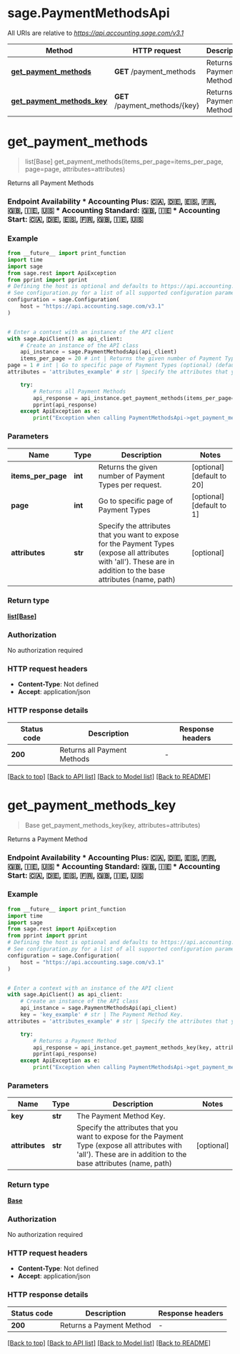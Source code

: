 # sage.PaymentMethodsApi

All URIs are relative to *https://api.accounting.sage.com/v3.1*

Method | HTTP request | Description
------------- | ------------- | -------------
[**get_payment_methods**](PaymentMethodsApi.md#get_payment_methods) | **GET** /payment_methods | Returns all Payment Methods
[**get_payment_methods_key**](PaymentMethodsApi.md#get_payment_methods_key) | **GET** /payment_methods/{key} | Returns a Payment Method


# **get_payment_methods**
> list[Base] get_payment_methods(items_per_page=items_per_page, page=page, attributes=attributes)

Returns all Payment Methods

### Endpoint Availability  * Accounting Plus: 🇨🇦, 🇩🇪, 🇪🇸, 🇫🇷, 🇬🇧, 🇮🇪, 🇺🇸 * Accounting Standard: 🇬🇧, 🇮🇪 * Accounting Start: 🇨🇦, 🇩🇪, 🇪🇸, 🇫🇷, 🇬🇧, 🇮🇪, 🇺🇸

### Example

```python
from __future__ import print_function
import time
import sage
from sage.rest import ApiException
from pprint import pprint
# Defining the host is optional and defaults to https://api.accounting.sage.com/v3.1
# See configuration.py for a list of all supported configuration parameters.
configuration = sage.Configuration(
    host = "https://api.accounting.sage.com/v3.1"
)


# Enter a context with an instance of the API client
with sage.ApiClient() as api_client:
    # Create an instance of the API class
    api_instance = sage.PaymentMethodsApi(api_client)
    items_per_page = 20 # int | Returns the given number of Payment Types per request. (optional) (default to 20)
page = 1 # int | Go to specific page of Payment Types (optional) (default to 1)
attributes = 'attributes_example' # str | Specify the attributes that you want to expose for the Payment Types (expose all attributes with 'all'). These are in addition to the base attributes (name, path) (optional)

    try:
        # Returns all Payment Methods
        api_response = api_instance.get_payment_methods(items_per_page=items_per_page, page=page, attributes=attributes)
        pprint(api_response)
    except ApiException as e:
        print("Exception when calling PaymentMethodsApi->get_payment_methods: %s\n" % e)
```

### Parameters

Name | Type | Description  | Notes
------------- | ------------- | ------------- | -------------
 **items_per_page** | **int**| Returns the given number of Payment Types per request. | [optional] [default to 20]
 **page** | **int**| Go to specific page of Payment Types | [optional] [default to 1]
 **attributes** | **str**| Specify the attributes that you want to expose for the Payment Types (expose all attributes with &#39;all&#39;). These are in addition to the base attributes (name, path) | [optional] 

### Return type

[**list[Base]**](Base.md)

### Authorization

No authorization required

### HTTP request headers

 - **Content-Type**: Not defined
 - **Accept**: application/json

### HTTP response details
| Status code | Description | Response headers |
|-------------|-------------|------------------|
**200** | Returns all Payment Methods |  -  |

[[Back to top]](#) [[Back to API list]](../README.md#documentation-for-api-endpoints) [[Back to Model list]](../README.md#documentation-for-models) [[Back to README]](../README.md)

# **get_payment_methods_key**
> Base get_payment_methods_key(key, attributes=attributes)

Returns a Payment Method

### Endpoint Availability  * Accounting Plus: 🇨🇦, 🇩🇪, 🇪🇸, 🇫🇷, 🇬🇧, 🇮🇪, 🇺🇸 * Accounting Standard: 🇬🇧, 🇮🇪 * Accounting Start: 🇨🇦, 🇩🇪, 🇪🇸, 🇫🇷, 🇬🇧, 🇮🇪, 🇺🇸

### Example

```python
from __future__ import print_function
import time
import sage
from sage.rest import ApiException
from pprint import pprint
# Defining the host is optional and defaults to https://api.accounting.sage.com/v3.1
# See configuration.py for a list of all supported configuration parameters.
configuration = sage.Configuration(
    host = "https://api.accounting.sage.com/v3.1"
)


# Enter a context with an instance of the API client
with sage.ApiClient() as api_client:
    # Create an instance of the API class
    api_instance = sage.PaymentMethodsApi(api_client)
    key = 'key_example' # str | The Payment Method Key.
attributes = 'attributes_example' # str | Specify the attributes that you want to expose for the Payment Type (expose all attributes with 'all'). These are in addition to the base attributes (name, path) (optional)

    try:
        # Returns a Payment Method
        api_response = api_instance.get_payment_methods_key(key, attributes=attributes)
        pprint(api_response)
    except ApiException as e:
        print("Exception when calling PaymentMethodsApi->get_payment_methods_key: %s\n" % e)
```

### Parameters

Name | Type | Description  | Notes
------------- | ------------- | ------------- | -------------
 **key** | **str**| The Payment Method Key. | 
 **attributes** | **str**| Specify the attributes that you want to expose for the Payment Type (expose all attributes with &#39;all&#39;). These are in addition to the base attributes (name, path) | [optional] 

### Return type

[**Base**](Base.md)

### Authorization

No authorization required

### HTTP request headers

 - **Content-Type**: Not defined
 - **Accept**: application/json

### HTTP response details
| Status code | Description | Response headers |
|-------------|-------------|------------------|
**200** | Returns a Payment Method |  -  |

[[Back to top]](#) [[Back to API list]](../README.md#documentation-for-api-endpoints) [[Back to Model list]](../README.md#documentation-for-models) [[Back to README]](../README.md)

